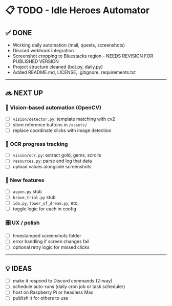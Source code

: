 # 📋 TODO - Idle Heroes Automator

## ✅ DONE
- Working daily automation (mail, quests, screenshots)
- Discord webhook integration
- Screenshot cropping to Bluestacks region - NEEDS REVISION FOR PUBLISHED VERSION
- Project structure cleaned (bot.py, daily.py)
- Added README.md, LICENSE, .gitignore, requirements.txt

---

## 🔜 NEXT UP

### 🧠 Vision-based automation (OpenCV)
- [ ] `vision/detector.py`: template matching with cv2
- [ ] store reference buttons in `/assets/`
- [ ] replace coordinate clicks with image detection

### 🧾 OCR progress tracking
- [ ] `vision/ocr.py`: extract gold, gems, scrolls
- [ ] `resources.py`: parse and log that data
- [ ] upload values alongside screenshots

### 🧪 New features
- [ ] `aspen.py` stub
- [ ] `brave_trial.py` stub
- [ ] `ida.py`, `tower_of_dream.py`, etc.
- [ ] toggle logic for each in config

### 🎛️ UX / polish
- [ ] timestamped screenshots folder
- [ ] error handling if screen changes fail
- [ ] optional retry logic for missed clicks

---

## 💡 IDEAS
- [ ] make it respond to Discord commands (2-way)
- [ ] schedule auto-runs (daily cron job or task scheduler)
- [ ] host on Raspberry Pi or headless Mac
- [ ] publish it for others to use
